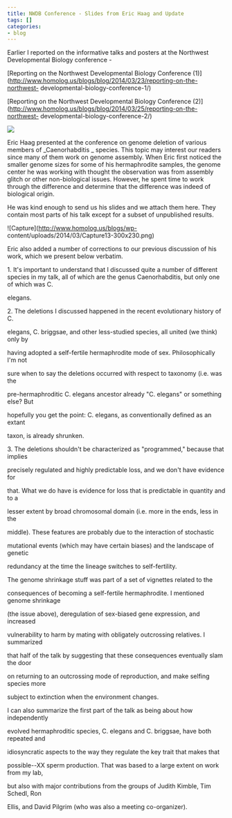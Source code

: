 ```yaml
---
title: NWDB Conference - Slides from Eric Haag and Update
tags: []
categories:
- blog
---
```

Earlier I reported on the informative talks and posters at the Northwest
Developmental Biology conference -
<!--more-->

[Reporting on the Northwest Developmental Biology Conference
(1)](http://www.homolog.us/blogs/blog/2014/03/23/reporting-on-the-northwest-
developmental-biology-conference-1/)

[Reporting on the Northwest Developmental Biology Conference
(2)](http://www.homolog.us/blogs/blog/2014/03/25/reporting-on-the-northwest-
developmental-biology-conference-2/)

![](http://chemlife.umd.edu/sites/default/images/faculty/Haag_new_portrait.jpg
)

Eric Haag presented at the conference on genome deletion of various members of
_Caenorhabditis _ species. This topic may interest our readers since many of
them work on genome assembly. When Eric first noticed the smaller genome sizes
for some of his hermaphrodite samples, the genome center he was working with
thought the observation was from assembly glitch or other non-biological
issues. However, he spent time to work through the difference and determine
that the difference was indeed of biological origin.

He was kind enough to send us his slides and we attach them here. They contain
most parts of his talk except for a subset of unpublished results.

![Capture](http://www.homolog.us/blogs/wp-
content/uploads/2014/03/Capture13-300x230.png)

Eric also added a number of corrections to our previous discussion of his
work, which we present below verbatim.

>

1\. It's important to understand that I discussed quite a number of different
species in my talk, all of which are the genus Caenorhabditis, but only one of
which was C.

elegans.

2\. The deletions I discussed happened in the recent evolutionary history of
C.

elegans, C. briggsae, and other less-studied species, all united (we think)
only by

having adopted a self-fertile hermaphrodite mode of sex. Philosophically I'm
not

sure when to say the deletions occurred with respect to taxonomy (i.e. was the

pre-hermaphroditic C. elegans ancestor already "C. elegans" or something else?
But

hopefully you get the point: C. elegans, as conventionally defined as an
extant

taxon, is already shrunken.

3\. The deletions shouldn't be characterized as "programmed," because that
implies

precisely regulated and highly predictable loss, and we don't have evidence
for

that. What we do have is evidence for loss that is predictable in quantity and
to a

lesser extent by broad chromosomal domain (i.e. more in the ends, less in the

middle). These features are probably due to the interaction of stochastic

mutational events (which may have certain biases) and the landscape of genetic

redundancy at the time the lineage switches to self-fertility.

The genome shrinkage stuff was part of a set of vignettes related to the

consequences of becoming a self-fertile hermaphrodite. I mentioned genome
shrinkage

(the issue above), deregulation of sex-biased gene expression, and increased

vulnerability to harm by mating with obligately outcrossing relatives. I
summarized

that half of the talk by suggesting that these consequences eventually slam
the door

on returning to an outcrossing mode of reproduction, and make selfing species
more

subject to extinction when the environment changes.

I can also summarize the first part of the talk as being about how
independently

evolved hermaphroditic species, C. elegans and C. briggsae, have both repeated
and

idiosyncratic aspects to the way they regulate the key trait that makes that

possible--XX sperm production. That was based to a large extent on work from
my lab,

but also with major contributions from the groups of Judith Kimble, Tim
Schedl, Ron

Ellis, and David Pilgrim (who was also a meeting co-organizer).

